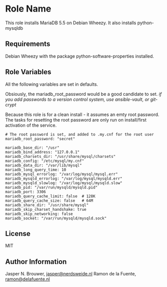 Role Name
========

This role installs MariaDB 5.5 on Debian Wheezy.
It also installs python-mysqldb

Requirements
------------

Debian Wheezy with the package python-software-properties installed.

Role Variables
--------------

All the following variables are set in defaults.

Obsiously, the  mariadb_root_password would be a good candidate to set.
_if you add passwords to a version control system, use ansible-vault, or git-crypt_

Because this role is for a clean install - it assumes an emty root password.
The tasks for resetting the root password are only run on install/first activation of the service.

    # The root password is set, and added to .my.cnf for the root user
    mariadb_root_password: "secret"

    mariadb_base_dir: "/usr"
    mariadb_bind_address: "127.0.0.1"
    mariadb_charsets_dir: "/usr/share/mysql/charsets"
    mariadb_config: "/etc/mysql/my.cnf"
    mariadb_data_dir: "/var/lib/mysql"
    mariadb_long_query_time: 10
    mariadb_mysql_errorlog: "/var/log/mysql/mysql.err"
    mariadb_mysqld_errorlog: "/var/log/mysql/mysqld.err"
    mariadb_mysqld_slowlog: "/var/log/mysql/mysqld.slow"
    mariadb_pid: "/var/run/mysqld/mysqld.pid"
    mariadb_port: 3306
    mariadb_query_cache_limit: false  # 128K
    mariadb_query_cache_size: false   # 64M
    mariadb_share_dir: "/usr/share/mysql"
    mariadb_skip_charset_handshake: true
    mariadb_skip_networking: false
    mariadb_socket: "/var/run/mysqld/mysqld.sock"


License
-------

MIT

Author Information
------------------

Jasper N. Brouwer, jasper@nerdsweide.nl
Ramon de la Fuente, ramon@delafuente.nl
